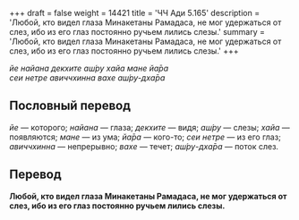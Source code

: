 +++
draft = false
weight = 14421
title = 'ЧЧ Ади 5.165'
description = 'Любой, кто видел глаза Минакетаны Рамадаса, не мог удержаться от слез, ибо из его глаз постоянно ручьем лились слезы.'
summary = 'Любой, кто видел глаза Минакетаны Рамадаса, не мог удержаться от слез, ибо из его глаз постоянно ручьем лились слезы.'
+++

_йе найана декхите аш́ру хайа мане йа̄ра  
сеи нетре авиччхинна вахе аш́ру-дха̄ра_

## Пословный перевод

_йе_ — которого; _найана_ — глаза; _декхите_ — видя; _аш́ру_ — слезы; _хайа_ — появляются; _мане_ — из ума; _йа̄ра_ — кого-то; _сеи_ _нетре_ — из его глаз; _авиччхинна_ — непрерывно; _вахе_ — течет; _аш́ру_\-_дха̄ра_ — поток слез.

## Перевод

**Любой, кто видел глаза Минакетаны Рамадаса, не мог удержаться от слез, ибо из его глаз постоянно ручьем лились слезы.**

